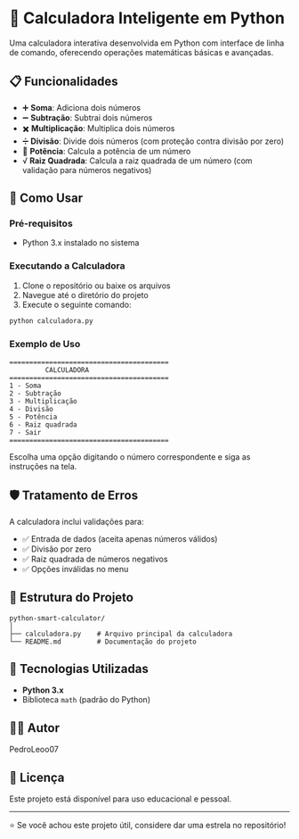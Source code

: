 # 🧮 Calculadora Inteligente em Python

Uma calculadora interativa desenvolvida em Python com interface de linha de comando, oferecendo operações matemáticas básicas e avançadas.

## 📋 Funcionalidades

- ➕ **Soma**: Adiciona dois números
- ➖ **Subtração**: Subtrai dois números
- ✖️ **Multiplicação**: Multiplica dois números
- ➗ **Divisão**: Divide dois números (com proteção contra divisão por zero)
- 🔢 **Potência**: Calcula a potência de um número
- √ **Raiz Quadrada**: Calcula a raiz quadrada de um número (com validação para números negativos)

## 🚀 Como Usar

### Pré-requisitos

- Python 3.x instalado no sistema

### Executando a Calculadora

1. Clone o repositório ou baixe os arquivos
2. Navegue até o diretório do projeto
3. Execute o seguinte comando:

```bash
python calculadora.py
```

### Exemplo de Uso

```
========================================
         CALCULADORA
========================================
1 - Soma
2 - Subtração
3 - Multiplicação
4 - Divisão
5 - Potência
6 - Raiz quadrada
7 - Sair
========================================
```

Escolha uma opção digitando o número correspondente e siga as instruções na tela.

## 🛡️ Tratamento de Erros

A calculadora inclui validações para:
- ✅ Entrada de dados (aceita apenas números válidos)
- ✅ Divisão por zero
- ✅ Raiz quadrada de números negativos
- ✅ Opções inválidas no menu

## 📁 Estrutura do Projeto

```
python-smart-calculator/
│
├── calculadora.py    # Arquivo principal da calculadora
└── README.md         # Documentação do projeto
```

## 🔧 Tecnologias Utilizadas

- **Python 3.x**
- Biblioteca `math` (padrão do Python)

## 👨‍💻 Autor

PedroLeoo07

## 📄 Licença

Este projeto está disponível para uso educacional e pessoal.

---

⭐ Se você achou este projeto útil, considere dar uma estrela no repositório!
